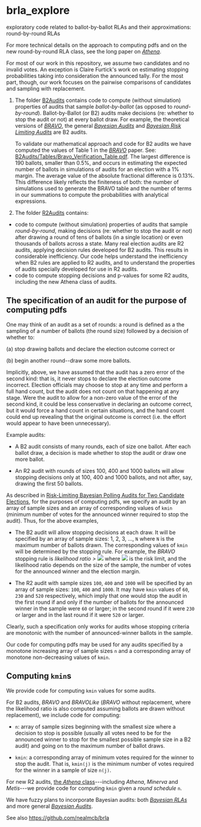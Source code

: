 # brla_explore
exploratory code related to ballot-by-ballot RLAs and their approximations: round-by-round RLAs

For more technical details on the approach to computing pdfs and on the new round-by-round RLA class, see the long paper on [*Athena*](https://arxiv.org/abs/2008.02315). 

For most of our work in this repository, we assume two candidates and no invalid votes. An exception is Claire Furtick's work on estimating stopping probabilities taking into consideration the announced tally. For the most part, though, our work focuses on the pairwise comparisons of candidates and sampling with replacement. 

1. The folder [B2Audits](https://github.com/gwexploratoryaudits/brla_explore/tree/master/B2Audits) contains code to compute (without simulation) properties of audits that sample *ballot-by-ballot* (as opposed to *round-by-round*). Ballot-by-Ballot (or B2) audits make decisions (re: whether to stop the audit or not) at every ballot draw. For example, the theoretical versions of [*BRAVO*](https://www.usenix.org/system/files/conference/evtwote12/evtwote12-final27.pdf), the general [*Bayesian Audits*](https://arxiv.org/abs/1801.00528) and [*Bayesian Risk Limiting Audits*](https://arxiv.org/abs/1902.00999) are B2 audits. 

    To validate our mathematical approach and code for B2 audits we have computed the values of Table 1 in the [*BRAVO*](https://www.usenix.org/system/files/conference/evtwote12/evtwote12-final27.pdf) paper. See: [B2Audits/Tables/Bravo_Verification_Table.pdf](https://github.com/gwexploratoryaudits/brla_explore/tree/master/B2Audits/Tables/Bravo_Verification_Table.pdf). The largest difference is 190 ballots, smaller than 0.5\%, and occurs in estimating the expected number of ballots in simulations of audits for an election with a 1\% margin.  The average value of the absolute fractional difference is 0.13\%. This difference likely reflects the finiteness of both: the number of simulations used to generate the BRAVO table and the number of terms in our summations to compute the probabilities with analytical expressions.  

2. The folder [R2Audits](https://github.com/gwexploratoryaudits/brla_explore/tree/master/R2Audits) contains: 
* code to compute (without simulation) properties of audits that sample *round-by-round*, making decisions (re: whether to stop the audit or not) after drawing a round of tens of ballots (in a single location) or even thousands of ballots across a state. Many real election audits are R2 audits, applying decision rules developed for B2 audits. This results in considerable inefficiency. Our code helps understand the inefficiency when B2 rules are applied to R2 audits, and to understand the properties of audits specially developed for use in R2 audits. 
* code to compute stopping decisions and p-values for some R2 audits, including the new Athena class of audits. 

## The specification of an audit for the purpose of computing pdfs
One may think of an audit as a set of rounds: a round is defined as a the sampling of a number of ballots (the round size) followed by a decision of whether to: 

(a) stop drawing ballots and declare the election outcome correct or

(b) begin another round--draw some more ballots. 

Implicitly, above, we have assumed that the audit has a zero error of the second kind: that is, it never stops to declare the election outcome incorrect. Election officials may choose to stop at any time and perform a full hand count, but the audit does not count on that happening at any stage. Were the audit to allow for a non-zero value of the error of the second kind, it could be less conservative in declaring an outcome correct, but it would force a hand count in certain situations, and the hand count could end up revealing that the original outcome is correct (i.e. the effort would appear to have been unnecessary). 

Example audits: 

* A B2 audit consists of many rounds, each of size one ballot. After each ballot draw, a decision is made whether to stop the audit or draw one more ballot. 

* An R2 audit with rounds of sizes 100, 400 and 1000 ballots will allow stopping decisions only at 100, 400 and 1000 ballots, and not after, say, drawing the first 50 ballots. 

As described in [Risk-Limiting Bayesian Polling Audits for Two Candidate Elections](https://arxiv.org/abs/1902.00999), for the purposes of computing pdfs, we specify an audit by an array of sample sizes and an array of corresponding values of `kmin` (minimum number of votes for the announced winner required to stop the audit). Thus, for the above examples, 

* The B2 audit will allow stopping decisions at each draw. It will be specified by an array of sample sizes: 1, 2, 3, ..., `N` where `N` is the maximum number of ballots drawn. The corresponding values of `kmin` will be determined by the stopping rule. For example, the *BRAVO* stopping rule is *likelihood ratio >* <img src="https://render.githubusercontent.com/render/math?math=\large \frac{1}{\alpha}"> where <img src="https://render.githubusercontent.com/render/math?math=\large \alpha"> is the risk limit, and the likelihood ratio depends on the size of the sample, the number of votes for the announced winner and the election margin. 

* The R2 audit with sample sizes `100`, `400` and `1000` will be specified by an array of sample sizes: `100`, `400` and `1000`. It may have `kmin` values of `60`, `230` and `520` respectively, which imply that one would stop the audit in the first round if and only if the number of ballots for the announced winner in the sample were `60` or larger; in the second round if it were `230` or larger and in the last round if it were `520` or larger. 

Clearly, such a specification only works for audits whose stopping criteria are monotonic with the number of announced-winner ballots in the sample. 

Our code for computing pdfs may be used for any audits specified by a monotone increasing array of sample sizes `n` and a corresponding array of monotone non-decreasing values of `kmin`. 

## Computing `kmin`s

We provide code for computing `kmin` values for some audits. 

For B2 audits, *BRAVO* and *BRAVOLike* (*BRAVO* without replacement, where the likelihood ratio is also computed assuming ballots are drawn without replacement), we include code for computing:

* `n`: array of sample sizes beginning with the smallest size where a decision to stop is possible (usually all votes need to be for the announced winner to stop for the smallest possible sample size in a B2 audit) and going on to the maximum number of ballot draws. 

* `kmin`: a corresponding array of minimum votes required for the winner to stop the audit. That is, `kmin(j)` is the minimum number of votes required for the winner in a sample of size `n(j)`.  

For new R2 audits, [the *Athena* class](https://arxiv.org/abs/2008.02315)---including *Athena*, *Minerva* and *Metis*---we provide code for computing `kmin` given a *round schedule* `n`. 
  
  We have fuzzy plans to incorporate Bayesian audits: both [*Bayesian RLAs*](https://arxiv.org/abs/1902.00999) and more general [*Bayesian Audits*](https://arxiv.org/abs/1801.00528). 
  
See also https://github.com/nealmcb/brla
